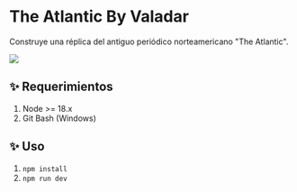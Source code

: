 # The Atlantic By Valadar

Construye una réplica del antiguo periódico norteamericano "The Atlantic".

<img src="./frontend/design.png">

## ✨ Requerimientos

1. Node >= 18.x
2. Git Bash (Windows)

## ✨ Uso

1. `npm install`
2. `npm run dev`
